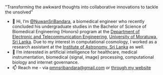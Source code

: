 "Transforming the awkward thoughts into collaborative innovations to tackle the unsolved"

- 👋 Hi, I’m [@NuwanSriBandara](https://github.com/NuwanSriBandara), a biomedical engineer who recently concluded his undergraduate studies in the Bachelor of Science of Biomedical Engineering (Honors) program at the [Department of Electronic and Telecommunication Engineering](https://ent.uom.lk/), [University of Moratuwa, Sri Lanka](https://uom.lk/). Due to my interest in computational cosmology, I worked as a research assistant at the [Institute of Astronomy, Sri Lanka](https://ioas.lk/) as well. 
- 👀 I’m interested in artificial intelligence for healthcare, medical instrumentation, biomedical {signal, image} processing, computational biology and internet governance.
- 📫 Reach me - via pmnsribandara@gmail.com or [through my website](https://sites.google.com/view/nuwan-bandara/)

<!---
NuwanSriBandara/NuwanSriBandara is a ✨ special ✨ repository because its `README.md` (this file) appears on your GitHub profile.
You can click the Preview link to take a look at your changes.
--->
